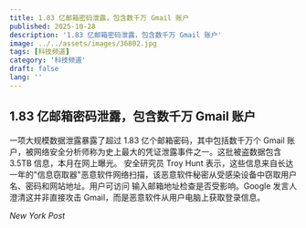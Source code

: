 ```yaml
---
title: 1.83 亿邮箱密码泄露，包含数千万 Gmail 账户
published: 2025-10-28
description: '1.83 亿邮箱密码泄露，包含数千万 Gmail 账户'
image: ../../assets/images/36802.jpg
tags: [科技频道]
category: '科技频道'
draft: false
lang: ''
---
```


## 1.83 亿邮箱密码泄露，包含数千万 Gmail 账户

一项大规模数据泄露暴露了超过 1.83 亿个邮箱密码，其中包括数千万个 Gmail 账户，被网络安全分析师称为史上最大的凭证泄露事件之一。这批被盗数据包含 3.5TB 信息，本月在网上曝光。
安全研究员 Troy Hunt 表示，这些信息来自长达一年的"信息窃取器"恶意软件网络扫描，该恶意软件秘密从受感染设备中窃取用户名、密码和网站地址。用户可访问
输入邮箱地址检查是否受影响。Google 发言人澄清这并非直接攻击 Gmail，而是恶意软件从用户电脑上获取登录信息。

*New York Post*
